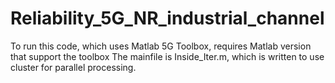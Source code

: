 # Reliability_5G_NR_industrial_channel
To run this code, which uses Matlab 5G Toolbox, requires Matlab version that support the toolbox
The mainfile is Inside_Iter.m, which is written to use cluster for parallel processing.
